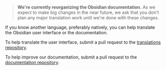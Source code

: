 > **We're currently reorganizing the Obsidian documentation.** As we expect to make big changes in the near future, we ask that you don't plan any major translation work until we're done with these changes.

If you know another language, preferably natively, you can help translate the Obsidian user interface or the documentation.

To help translate the user interface, submit a pull request to the [translations repository](https://github.com/obsidianmd/obsidian-translations).

To help improve our documentation, submit a pull request to the [documentation repository](https://github.com/obsidianmd/obsidian-docs).
